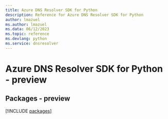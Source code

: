 ```yaml
---
title: Azure DNS Resolver SDK for Python
description: Reference for Azure DNS Resolver SDK for Python
author: lmazuel
ms.author: lmazuel
ms.data: 06/12/2023
ms.topic: reference
ms.devlang: python
ms.service: dnsresolver
---
```

# Azure DNS Resolver SDK for Python - preview
## Packages - preview
[!INCLUDE [packages](dns-resolver-index.md)]